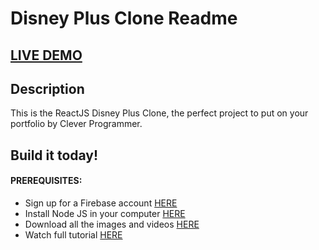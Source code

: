 # Disney Plus Clone Readme

## <a href="https://disney-clone-d1e27.firebaseapp.com" target="_blank">LIVE DEMO</a>

## Description
This is the ReactJS Disney Plus Clone, the perfect project to put on your portfolio by Clever Programmer.

## Build it today!

#### PREREQUISITES:
- Sign up for a Firebase account <a href='https://firebase.google.com'>HERE</a>
- Install Node JS in your computer <a href='https://nodejs.org/en/'>HERE</a>
- Download all the images and videos <a href='https://drive.google.com/drive/folders/13SvUkXPh7ZC1FRtp62VKFi572elZyxi8?usp=sharing'>HERE</a>
- Watch full tutorial <a href='https://www.youtube.com/watch?v=R_OERlafbmw'>HERE</a>
